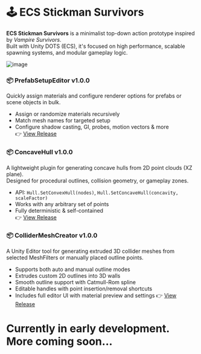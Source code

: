 # 🕹 ECS Stickman Survivors

**ECS Stickman Survivors** is a minimalist top-down action prototype inspired by *Vampire Survivors*.  
Built with Unity DOTS (ECS), it's focused on high performance, scalable spawning systems, and modular gameplay logic.

![image](https://github.com/user-attachments/assets/2b94c339-45be-4d16-b060-d73a09878c5e)

### 📦 PrefabSetupEditor v1.0.0
Quickly assign materials and configure renderer options for prefabs or scene objects in bulk.
- Assign or randomize materials recursively  
- Match mesh names for targeted setup  
- Configure shadow casting, GI, probes, motion vectors & more  
👉 [View Release](https://github.com/SinlessDevil/EcsStickmanSurvivors/releases/tag/PrefabSetupEditor-v1.0.0)

### 📦 ConcaveHull v1.0.0
A lightweight plugin for generating concave hulls from 2D point clouds (XZ plane).  
Designed for procedural outlines, collision geometry, or gameplay zones.
- API: `Hull.SetConvexHull(nodes)`, `Hull.SetConcaveHull(concavity, scaleFactor)`  
- Works with any arbitrary set of points  
- Fully deterministic & self-contained  
👉 [View Release](https://github.com/SinlessDevil/EcsStickmanSurvivors/releases/tag/ConcaveHull-v1.0.0)

### 📦 ColliderMeshCreator v1.0.0  
A Unity Editor tool for generating extruded 3D collider meshes from selected MeshFilters or manually placed outline points.
- Supports both auto and manual outline modes  
- Extrudes custom 2D outlines into 3D walls  
- Smooth outline support with Catmull-Rom spline  
- Editable handles with point insertion/removal shortcuts  
- Includes full editor UI with material preview and settings
👉 [View Release](https://github.com/SinlessDevil/EcsStickmanSurvivors/releases/tag/ColliderMeshCreator-v1.0.0)

# Currently in early development. More coming soon...
